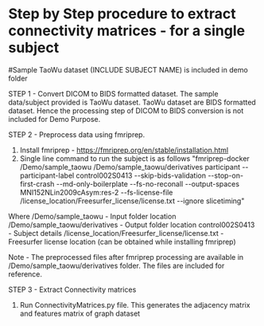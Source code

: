 # Step by Step procedure to extract connectivity matrices - for a single subject
#Sample TaoWu dataset (INCLUDE SUBJECT NAME) is included in demo folder

STEP 1 - Convert DICOM to BIDS formatted dataset. 
The sample data/subject provided is TaoWu dataset. TaoWu dataset are BIDS formatted dataset. Hence the processing step of DICOM to BIDS conversion is not included for Demo Purpose. 

STEP 2 - Preprocess data using fmriprep.
1. Install fmriprep - https://fmriprep.org/en/stable/installation.html
2. Single line command to run the subject is as follows "fmriprep-docker /Demo/sample_taowu /Demo/sample_taowu/derivatives participant --participant-label control002S0413 --skip-bids-validation --stop-on-first-crash --md-only-boilerplate --fs-no-reconall --output-spaces MNI152NLin2009cAsym:res-2 --fs-license-file /license_location/Freesurfer_license/license.txt --ignore slicetiming"

Where /Demo/sample_taowu - Input folder location
/Demo/sample_taowu/derivatives - Output folder location
control002S0413 - Subject details
/license_location/Freesurfer_license/license.txt - Freesurfer license location (can be obtained while installing fmriprep)

Note - The preprocessed files after fmriprep processing are available in /Demo/sample_taowu/derivatives folder. The files are included for reference.

STEP 3 - Extract Connectivity matrices
1. Run ConnectivityMatrices.py file. This generates the adjacency matrix and features matrix of graph dataset






